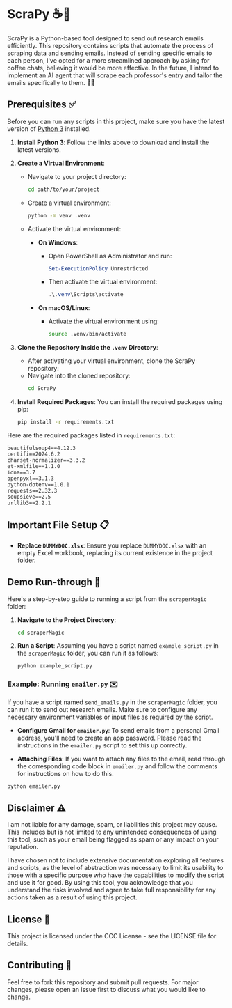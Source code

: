 # ScraPy ☕📧

ScraPy is a Python-based tool designed to send out research emails efficiently. This repository contains scripts that automate the process of scraping data and sending emails. Instead of sending specific emails to each person, I've opted for a more streamlined approach by asking for coffee chats, believing it would be more effective. In the future, I intend to implement an AI agent that will scrape each professor's entry and tailor the emails specifically to them. 🤖✨

## Prerequisites ✅

Before you can run any scripts in this project, make sure you have the latest version of [Python 3](https://www.python.org/downloads/) installed.

1. **Install Python 3**: Follow the links above to download and install the latest versions.
  
2. **Create a Virtual Environment**:
   - Navigate to your project directory:
     ```bash
     cd path/to/your/project
     ```
   - Create a virtual environment:
     ```bash
     python -m venv .venv
     ```
   - Activate the virtual environment:
     - **On Windows**: 
       - Open PowerShell as Administrator and run:
         ```powershell
         Set-ExecutionPolicy Unrestricted
         ```
       - Then activate the virtual environment:
         ```powershell
         .\.venv\Scripts\activate
         ```

     - **On macOS/Linux**:
       - Activate the virtual environment using:
         ```bash
         source .venv/bin/activate
         ```

3. **Clone the Repository Inside the `.venv` Directory**:
   - After activating your virtual environment, clone the ScraPy repository:
   - Navigate into the cloned repository:
     ```bash
     cd ScraPy
     ```

4. **Install Required Packages**: You can install the required packages using pip:
   ```bash
   pip install -r requirements.txt
   ```

Here are the required packages listed in `requirements.txt`:

```
beautifulsoup4==4.12.3
certifi==2024.6.2
charset-normalizer==3.3.2
et-xmlfile==1.1.0
idna==3.7
openpyxl==3.1.3
python-dotenv==1.0.1
requests==2.32.3
soupsieve==2.5
urllib3==2.2.1
```

## Important File Setup 📋

- **Replace `DUMMYDOC.xlsx`**: Ensure you replace `DUMMYDOC.xlsx` with an empty Excel workbook, replacing its current existence in the project folder.

## Demo Run-through 🚀

Here's a step-by-step guide to running a script from the `scraperMagic` folder:

1. **Navigate to the Project Directory**:
   ```bash
   cd scraperMagic
   ```

2. **Run a Script**: Assuming you have a script named `example_script.py` in the `scraperMagic` folder, you can run it as follows:
   ```bash
   python example_script.py
   ```

### Example: Running `emailer.py` ✉️

If you have a script named `send_emails.py` in the `scraperMagic` folder, you can run it to send out research emails. Make sure to configure any necessary environment variables or input files as required by the script.

- **Configure Gmail for `emailer.py`**:
  To send emails from a personal Gmail address, you'll need to create an app password. Please read the instructions in the `emailer.py` script to set this up correctly.

- **Attaching Files**:
  If you want to attach any files to the email, read through the corresponding code block in `emailer.py` and follow the comments for instructions on how to do this.

```bash
python emailer.py
```

## Disclaimer ⚠️

I am not liable for any damage, spam, or liabilities this project may cause. This includes but is not limited to any unintended consequences of using this tool, such as your email being flagged as spam or any impact on your reputation. 

I have chosen not to include extensive documentation exploring all features and scripts, as the level of abstraction was necessary to limit its usability to those with a specific purpose who have the capabilities to modify the script and use it for good. By using this tool, you acknowledge that you understand the risks involved and agree to take full responsibility for any actions taken as a result of using this project.

## License 📄

This project is licensed under the CCC License - see the LICENSE file for details.

## Contributing 🤝

Feel free to fork this repository and submit pull requests. For major changes, please open an issue first to discuss what you would like to change.
